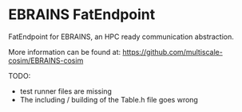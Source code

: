 # EBRAINS FatEndpoint

FatEndpoint for EBRAINS, an HPC ready communication abstraction.

More information can be found at:
https://github.com/multiscale-cosim/EBRAINS-cosim

TODO:
 - test runner files are missing
 - The including / building of the Table.h file goes wrong